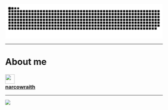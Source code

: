 <p align="center">
    <a href="https://uwu.gal"><img src="https://raw.githubusercontent.com/ijsbol/ijsbol/refs/heads/output/github-contribution-grid-snake-dark.svg"></a>
</p>
<hr>
<h1>About me</h1>
<h3><a href="https://t.me/narcowraith"><img style="display: flex;" width="30px" height="30px" src="https://i.ibb.co/B5sHtcpM/DOx-Eaeskqat7.png"> narcowraith</a></h3>
<hr>
<a href="https://discord.gg/cartel"><img src="https://i.ibb.co/235NnH3p/correctbanner.webp"/></a>
